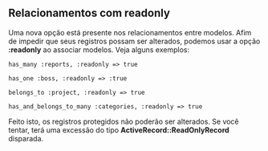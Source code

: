 ## Relacionamentos com readonly

Uma nova opção está presente nos relacionamentos entre modelos. Afim de impedir que seus registros possam ser alterados, podemos usar a opção **:readonly** ao associar modelos. Veja alguns exemplos:

	has_many :reports, :readonly => true

	has_one :boss, :readonly => :true

	belongs_to :project, :readonly => true

	has_and_belongs_to_many :categories, :readonly => true
	
Feito isto, os registros protegidos não poderão ser alterados. Se você tentar, terá uma excessão do tipo **ActiveRecord::ReadOnlyRecord** disparada.